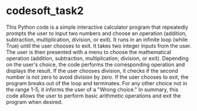 # codesoft_task2
This Python code is a simple interactive calculator program that repeatedly prompts the user to input two numbers and choose an operation (addition, subtraction, multiplication, division, or exit).
It runs in an infinite loop (while True) until the user chooses to exit.
It takes two integer inputs from the user.
The user is then presented with a menu to choose the mathematical operation (addition, subtraction, multiplication, division, or exit).
Depending on the user's choice, the code performs the corresponding operation and displays the result.
If the user chooses division, it checks if the second number is not zero to avoid division by zero.
If the user chooses to exit, the program breaks out of the loop and terminates.
For any other choice not in the range 1-5, it informs the user of a "Wrong choice."
In summary, this code allows the user to perform basic arithmetic operations and exit the program when desired.




